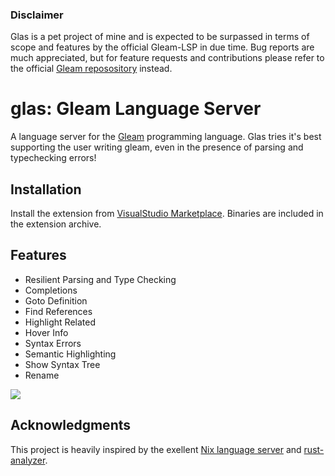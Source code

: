 ### Disclaimer
Glas is a pet project of mine and is expected to be surpassed in terms of scope and features by the official Gleam-LSP in due time. Bug reports are much appreciated, but for feature requests and contributions please refer to the official [Gleam reposository](https://github.com/gleam-lang/gleam) instead.

# glas: Gleam Language Server
 
A language server for the [Gleam](https://gleam.run/) programming language. Glas tries it's best supporting the user writing gleam, even in the presence of parsing and typechecking errors!

## Installation

Install the extension from [VisualStudio Marketplace](https://marketplace.visualstudio.com/items?itemName=maurobalbi.glas-vscode). Binaries are included in the extension archive.

## Features

- Resilient Parsing and Type Checking
- Completions
- Goto Definition
- Find References
- Highlight Related
- Hover Info
- Syntax Errors
- Semantic Highlighting
- Show Syntax Tree
- Rename

![](https://raw.githubusercontent.com/maurobalbi/glas/main/editor/code/images/renaming.gif)

## Acknowledgments

This project is heavily inspired by the exellent [Nix language server](https://github.com/oxalica/nil) and [rust-analyzer](https://github.com/rust-lang/rust-analyzer).
